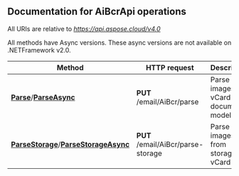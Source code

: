 
## Documentation for AiBcrApi operations

All URIs are relative to *https://api.aspose.cloud/v4.0*

All methods have Async versions. These async versions are not available on .NETFramework v2.0.

Method | HTTP request | Description
------------- | ------------- | -------------
[**Parse**](AiBcrApi.md#Parse)/[**ParseAsync**](AiBcrApi.md#ParseAsync)| **PUT** /email/AiBcr/parse| Parse images to vCard document models             
[**ParseStorage**](AiBcrApi.md#ParseStorage)/[**ParseStorageAsync**](AiBcrApi.md#ParseStorageAsync)| **PUT** /email/AiBcr/parse-storage| Parse images from storage to vCard files             

